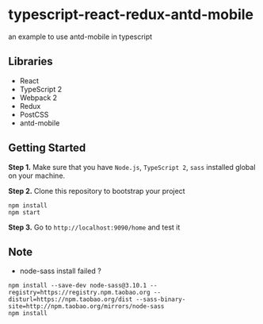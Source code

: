# typescript-react-redux-antd-mobile

an example to use antd-mobile in typescript

## Libraries

* React
* TypeScript 2
* Webpack 2
* Redux
* PostCSS
* antd-mobile

## Getting Started

**Step 1.** Make sure that you have `Node.js`, `TypeScript 2`, `sass` installed global on your machine.

**Step 2.** Clone this repository to bootstrap your project

```
npm install
npm start
```
**Step 3.** Go to `http://localhost:9090/home` and test it

## Note
* node-sass install failed ?
```
npm install --save-dev node-sass@3.10.1 --registry=https://registry.npm.taobao.org --disturl=https://npm.taobao.org/dist --sass-binary-site=http://npm.taobao.org/mirrors/node-sass
npm install
```